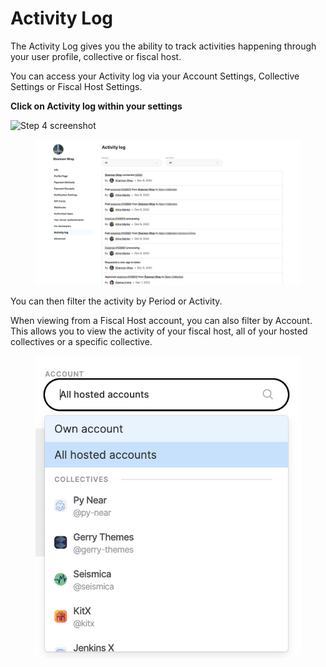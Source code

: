 # Activity Log

The Activity Log gives you the ability to track activities happening through your user profile, collective or fiscal host.&#x20;

You can access your Activity log via your Account Settings, Collective Settings or Fiscal Host Settings.&#x20;

**Click on Activity log within your settings**&#x20;

![Step 4 screenshot](https://images.tango.us/workflows/98e4f91b-e41c-4f19-8ef7-77aa4b8b03a4/steps/19fea364-1ce1-4a53-abab-d43ec8035745/6bd4230c-417a-4f09-8cb0-c40776f954e7.png?crop=focalpoint\&fit=crop\&fp-x=0.1207\&fp-y=0.7552\&fp-z=2.1580\&w=1200\&mark-w=0.2\&mark-pad=0\&mark64=aHR0cHM6Ly9pbWFnZXMudGFuZ28udXMvc3RhdGljL21hZGUtd2l0aC10YW5nby13YXRlcm1hcmsucG5n\&ar=2742%3A1536)



<figure><img src="../.gitbook/assets/product_activitylog_2022-12-08.png" alt=""><figcaption></figcaption></figure>

You can then filter the activity by Period or Activity.&#x20;

When viewing from a Fiscal Host account, you can also filter by Account. This allows you to view the activity of your fiscal host, all of your hosted collectives or a specific collective.&#x20;

<figure><img src="../.gitbook/assets/product_activitylog_filter_2022-12-08.png" alt=""><figcaption></figcaption></figure>
